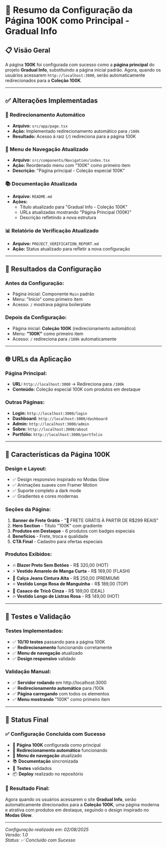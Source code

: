 # 🎯 Resumo da Configuração da Página 100K como Principal - Gradual Info

## 📋 Visão Geral

A página **100K** foi configurada com sucesso como a **página principal** do projeto **Gradual Info**, substituindo a página inicial padrão. Agora, quando os usuários acessarem `http://localhost:3000`, serão automaticamente redirecionados para a **Coleção 100K**.

---

## ✅ Alterações Implementadas

### 🔄 **Redirecionamento Automático**

- **Arquivo:** `src/app/page.tsx`
- **Ação:** Implementado redirecionamento automático para `/100k`
- **Resultado:** Acesso à raiz (`/`) redireciona para a página 100K

### 🧭 **Menu de Navegação Atualizado**

- **Arquivo:** `src/components/Navigation/index.tsx`
- **Ação:** Reordenado menu com "100K" como primeiro item
- **Descrição:** "Página principal - Coleção especial 100K"

### 📚 **Documentação Atualizada**

- **Arquivo:** `README.md`
- **Ações:**
  - Título atualizado para "Gradual Info - Coleção 100K"
  - URLs atualizadas mostrando "Página Principal (100K)"
  - Descrição refletindo a nova estrutura

### 📊 **Relatório de Verificação Atualizado**

- **Arquivo:** `PROJECT_VERIFICATION_REPORT.md`
- **Ação:** Status atualizado para refletir a nova configuração

---

## 🎯 Resultados da Configuração

### **Antes da Configuração:**

- Página inicial: Componente `Main` padrão
- Menu: "Início" como primeiro item
- Acesso: `/` mostrava página boilerplate

### **Depois da Configuração:**

- Página inicial: **Coleção 100K** (redirecionamento automático)
- Menu: **"100K"** como primeiro item
- Acesso: `/` redireciona para `/100k` automaticamente

---

## 🌐 URLs da Aplicação

### **Página Principal:**

- **URL:** `http://localhost:3000` → Redireciona para `/100k`
- **Conteúdo:** Coleção especial 100K com produtos em destaque

### **Outras Páginas:**

- **Login:** `http://localhost:3000/login`
- **Dashboard:** `http://localhost:3000/dashboard`
- **Admin:** `http://localhost:3000/admin`
- **Sobre:** `http://localhost:3000/about`
- **Portfólio:** `http://localhost:3000/portfolio`

---

## 🎨 Características da Página 100K

### **Design e Layout:**

- ✅ Design responsivo inspirado no Modas Glow
- ✅ Animações suaves com Framer Motion
- ✅ Suporte completo a dark mode
- ✅ Gradientes e cores modernas

### **Seções da Página:**

1. **Banner de Frete Grátis** - "🚚 FRETE GRÁTIS À PARTIR DE R$299 REAIS"
2. **Hero Section** - Título "100K" com gradiente
3. **Produtos em Destaque** - 6 produtos com badges especiais
4. **Benefícios** - Frete, troca e qualidade
5. **CTA Final** - Cadastro para ofertas especiais

### **Produtos Exibidos:**

- 🔥 **Blazer Preto Sem Botões** - R$ 320,00 (HOT)
- ⚡ **Vestido Amarelo de Manga Curta** - R$ 169,00 (FLASH)
- 💎 **Calça Jeans Cintura Alta** - R$ 250,00 (PREMIUM)
- ⭐ **Vestido Longo Rosa de Manguinha** - R$ 189,00 (TOP)
- 🎯 **Casaco de Tricô Cinza** - R$ 189,00 (DEAL)
- 🔥 **Vestido Longo de Listras Rosa** - R$ 149,00 (HOT)

---

## 🧪 Testes e Validação

### **Testes Implementados:**

- ✅ **10/10 testes** passando para a página 100K
- ✅ **Redirecionamento** funcionando corretamente
- ✅ **Menu de navegação** atualizado
- ✅ **Design responsivo** validado

### **Validação Manual:**

- ✅ **Servidor rodando** em http://localhost:3000
- ✅ **Redirecionamento automático** para /100k
- ✅ **Página carregando** com todos os elementos
- ✅ **Menu mostrando** "100K" como primeiro item

---

## 🚀 Status Final

### **✅ Configuração Concluída com Sucesso**

- 🎯 **Página 100K** configurada como principal
- 🔄 **Redirecionamento automático** funcionando
- 🧭 **Menu de navegação** atualizado
- 📚 **Documentação** sincronizada
- 🧪 **Testes** validados
- 📦 **Deploy** realizado no repositório

### **🎉 Resultado Final:**

Agora quando os usuários acessarem o site **Gradual Info**, serão automaticamente direcionados para a **Coleção 100K**, uma página moderna e atrativa com produtos em destaque, seguindo o design inspirado no **Modas Glow**.

---

_Configuração realizada em: 02/08/2025_  
_Versão: 1.0_  
_Status: ✅ Concluído com Sucesso_
